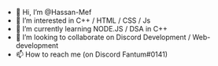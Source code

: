 - 👋 Hi, I’m @Hassan-Mef
- 👀 I’m interested in C++ / HTML  / CSS / Js
- 🌱 I’m currently learning  NODE.JS   / DSA in C++
- 💞️ I’m looking to collaborate on Discord Development / Web-development
- 📫 How to reach me (on Discord Fantum#0141)
  


